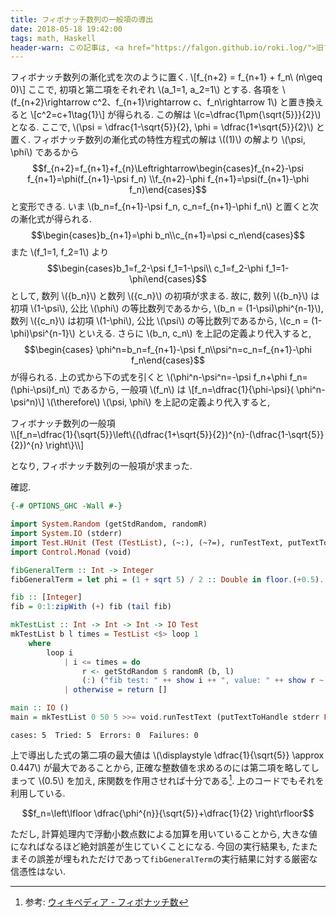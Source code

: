 ```yaml
---
title: フィボナッチ数列の一般項の導出
date: 2018-05-18 19:42:00
tags: math, Haskell
header-warn: この記事は, <a href="https://falgon.github.io/roki.log/">旧ブログ</a>から移植された記事です. よって, その内容として, <a href="https://falgon.github.io/roki.log/">旧ブログ</a>に依存した文脈が含まれている可能性があります. 予めご了承下さい.
---
```


フィボナッチ数列の漸化式を次のように置く. \\[f_{n+2} = f_{n+1} + f_n\ (n\geq 0)\\] ここで, 初項と第二項をそれぞれ \\(a_1=1, a_2=1\\) とする. 各項を \\(f_{n+2}\rightarrow c^2、f_{n+1}\rightarrow c、f_n\rightarrow 1\\) と置き換えると \\[c^2=c+1\tag{1}\\] が得られる. この解は \\(c=\dfrac{1\pm{\sqrt{5}}}{2}\\) となる. ここで, \\(\psi = \dfrac{1-\sqrt{5}}{2}, \phi = \dfrac{1+\sqrt{5}}{2}\\) と置く.
フィボナッチ数列の漸化式の特性方程式の解は \\((1)\\) の解より \\(\psi, \phi\\) であるから $$f_{n+2}=f_{n+1}+f_{n}\Leftrightarrow\begin{cases}f_{n+2}-\psi f_{n+1}=\phi(f_{n+1}-\psi f_n) \\f_{n+2}-\phi f_{n+1}=\psi(f_{n+1}-\phi f_n)\end{cases}$$
と変形できる. いま \\(b_n=f_{n+1}-\psi f_n, c_n=f_{n+1}-\phi f_n\\) と置くと次の漸化式が得られる.
$$\begin{cases}b_{n+1}=\phi b_n\\c_{n+1}=\psi c_n\end{cases}$$ 
また \\(f_1=1, f_2=1\\) より $$\begin{cases}b_1=f_2-\psi f_1=1-\psi\\ c_1=f_2-\phi f_1=1-\phi\end{cases}$$ として, 数列 \\({b_n}\\) と数列 \\({c_n}\\) の初項が求まる. 
故に, 数列 \\({b_n}\\) は初項 \\(1-\psi\\), 公比 \\(\phi\\) の等比数列であるから, \\(b_n = (1-\psi)\phi^{n-1}\\), 数列 \\({c_n}\\) は初項 \\(1-\phi\\), 公比 \\(\psi\\) の等比数列であるから, \\(c_n = (1-\phi)\psi^{n-1}\\) といえる. さらに \\(b_n, c_n\\) を上記の定義より代入すると, $$\begin{cases} \phi^n=b_n=f_{n+1}-\psi f_n\\psi^n=c_n=f_{n+1}-\phi f_n\end{cases}$$ が得られる. 上の式から下の式を引くと \\(\phi^n-\psi^n=-\psi f_n+\phi f_n=(\phi-\psi)f_n\\) であるから, 一般項 \\(f_n\\) は \\[f_n=\dfrac{1}{\phi-\psi}( \phi^n-\psi^n)\\]
\\(\therefore\\) \\(\psi, \phi\\) を上記の定義より代入すると, 

<div class="panel panel-default">
  <div class="panel-heading def"><a class="disabled">フィボナッチ数列の一般項</a></div>
  <div class="panel-body">
\\[f_n=\dfrac{1}{\sqrt{5}}\left\{(\dfrac{1+\sqrt{5}}{2})^{n}-(\dfrac{1-\sqrt{5}}{2})^{n} \right\}\\]
  </div>
</div>

 となり, フィボナッチ数列の一般項が求まった.

確認.

```Haskell
{-# OPTIONS_GHC -Wall #-}

import System.Random (getStdRandom, randomR)
import System.IO (stderr)
import Test.HUnit (Test (TestList), (~:), (~?=), runTestText, putTextToHandle)
import Control.Monad (void)

fibGeneralTerm :: Int -> Integer
fibGeneralTerm = let phi = (1 + sqrt 5) / 2 :: Double in floor.(+0.5).(/ sqrt 5).(phi ^^)

fib :: [Integer]
fib = 0:1:zipWith (+) fib (tail fib)

mkTestList :: Int -> Int -> Int -> IO Test
mkTestList b l times = TestList <$> loop 1
    where 
        loop i 
            | i <= times = do 
                r <- getStdRandom $ randomR (b, l) 
                (:) ("fib test: " ++ show i ++ ", value: " ++ show r ~: fibGeneralTerm r ~?= fib !! r) <$> loop (succ i) 
            | otherwise = return []

main :: IO ()
main = mkTestList 0 50 5 >>= void.runTestText (putTextToHandle stderr False)
```
```
cases: 5  Tried: 5  Errors: 0  Failures: 0
```

上で導出した式の第二項の最大値は \\(\displaystyle \dfrac{1}{\sqrt{5}} \approx 0.447\\) が最大であることから, 正確な整数値を求めるのには第二項を略してしまって \\(0.5\\) を加え, 
床関数を作用させれば十分である[^1]. 上のコードでもそれを利用している. 

$$f_n=\left\lfloor \dfrac{\phi^{n}}{\sqrt{5}}+\dfrac{1}{2} \right\rfloor$$

ただし, 計算処理内で浮動小数点数による加算を用いていることから, 大きな値になればなるほど絶対誤差が生じていくことになる. 今回の実行結果も, たまたまその誤差が埋もれただけであって`fibGeneralTerm`の実行結果に対する厳密な信憑性はない.

[^1]: 参考: [ウィキペディア - フィボナッチ数](https://ja.wikipedia.org/w/index.php?title=%E3%83%95%E3%82%A3%E3%83%9C%E3%83%8A%E3%83%83%E3%83%81%E6%95%B0&oldid=68278253#.E4.B8.80.E8.88.AC.E9.A0.85)
